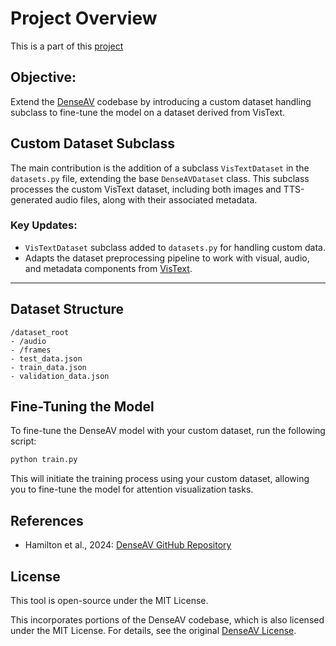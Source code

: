 # Project Overview

This is a part of this [project]()

## Objective: 
Extend the [DenseAV](https://github.com/mhamilton723/DenseAV) codebase by introducing a custom dataset handling subclass to fine-tune the model on a dataset derived from VisText.


## Custom Dataset Subclass
The main contribution is the addition of a subclass `VisTextDataset` in the `datasets.py` file, extending the base `DenseAVDataset` class. This subclass processes the custom VisText dataset, including both images and TTS-generated audio files, along with their associated metadata.

### Key Updates:
- `VisTextDataset` subclass added to `datasets.py` for handling custom data.
- Adapts the dataset preprocessing pipeline to work with visual, audio, and metadata components from [VisText](https://vis.csail.mit.edu/vistext/).

---

## Dataset Structure
```
/dataset_root
- /audio
- /frames
- test_data.json
- train_data.json
- validation_data.json
```


## Fine-Tuning the Model
To fine-tune the DenseAV model with your custom dataset, run the following script:

```bash
python train.py
```

This will initiate the training process using your custom dataset, allowing you to fine-tune the model for attention visualization tasks.

## References

- Hamilton et al., 2024: [DenseAV GitHub Repository](https://github.com/mhamilton723/DenseAV)

## License

This tool is open-source under the MIT License.

This incorporates portions of the DenseAV codebase, which is also licensed under the MIT License. For details, see the original [DenseAV License](https://github.com/mhamilton723/DenseAV/blob/main/LICENSE).
